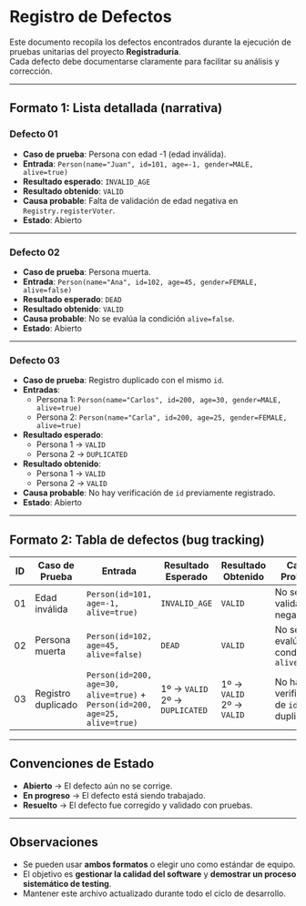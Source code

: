 # Registro de Defectos

Este documento recopila los defectos encontrados durante la ejecución de pruebas unitarias del proyecto **Registraduría**.  
Cada defecto debe documentarse claramente para facilitar su análisis y corrección.

---

## Formato 1: Lista detallada (narrativa)

### Defecto 01
- **Caso de prueba**: Persona con edad -1 (edad inválida).
- **Entrada**: `Person(name="Juan", id=101, age=-1, gender=MALE, alive=true)`
- **Resultado esperado**: `INVALID_AGE`
- **Resultado obtenido**: `VALID`
- **Causa probable**: Falta de validación de edad negativa en `Registry.registerVoter`.
- **Estado**: Abierto

---

### Defecto 02
- **Caso de prueba**: Persona muerta.
- **Entrada**: `Person(name="Ana", id=102, age=45, gender=FEMALE, alive=false)`
- **Resultado esperado**: `DEAD`
- **Resultado obtenido**: `VALID`
- **Causa probable**: No se evalúa la condición `alive=false`.
- **Estado**: Abierto

---

### Defecto 03
- **Caso de prueba**: Registro duplicado con el mismo `id`.
- **Entradas**:  
  - Persona 1: `Person(name="Carlos", id=200, age=30, gender=MALE, alive=true)`  
  - Persona 2: `Person(name="Carla", id=200, age=25, gender=FEMALE, alive=true)`  
- **Resultado esperado**:  
  - Persona 1 → `VALID`  
  - Persona 2 → `DUPLICATED`  
- **Resultado obtenido**:  
  - Persona 1 → `VALID`  
  - Persona 2 → `VALID`  
- **Causa probable**: No hay verificación de `id` previamente registrado.
- **Estado**: Abierto

---

## Formato 2: Tabla de defectos (bug tracking)

| ID  | Caso de Prueba      | Entrada | Resultado Esperado | Resultado Obtenido | Causa Probable | Estado |
|-----|---------------------|---------|--------------------|--------------------|----------------|--------|
| 01  | Edad inválida       | `Person(id=101, age=-1, alive=true)` | `INVALID_AGE` | `VALID` | No se valida edad negativa | Abierto |
| 02  | Persona muerta      | `Person(id=102, age=45, alive=false)` | `DEAD` | `VALID` | No se evalúa condición `alive=false` | Abierto |
| 03  | Registro duplicado  | `Person(id=200, age=30, alive=true)` + `Person(id=200, age=25, alive=true)` | 1º → `VALID`<br>2º → `DUPLICATED` | 1º → `VALID`<br>2º → `VALID` | No hay verificación de `id` duplicado | Abierto |

---

## Convenciones de Estado
- **Abierto** → El defecto aún no se corrige.  
- **En progreso** → El defecto está siendo trabajado.  
- **Resuelto** → El defecto fue corregido y validado con pruebas.  

---

## Observaciones
- Se pueden usar **ambos formatos** o elegir uno como estándar de equipo.  
- El objetivo es **gestionar la calidad del software** y **demostrar un proceso sistemático de testing**.  
- Mantener este archivo actualizado durante todo el ciclo de desarrollo.
